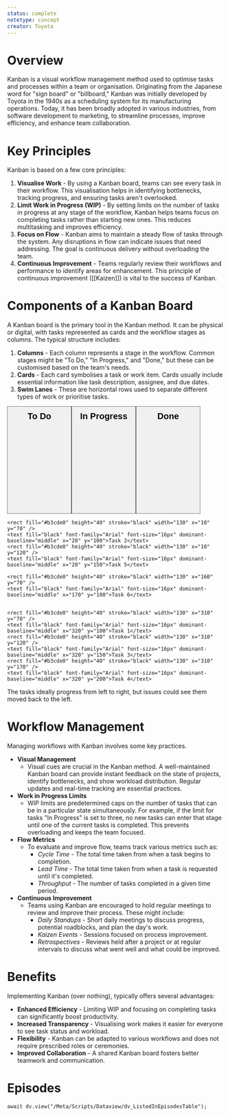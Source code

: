 ```yaml
---
status: complete
notetype: concept
creator: Toyota
---
```

# Overview
Kanban is a visual workflow management method used to optimise tasks and processes within a team or organisation. Originating from the Japanese word for "sign board" or "billboard," Kanban was initially developed by Toyota in the 1940s as a scheduling system for its manufacturing operations. Today, it has been broadly adopted in various industries, from software development to marketing, to streamline processes, improve efficiency, and enhance team collaboration.

# Key Principles
Kanban is based on a few core principles:

1. **Visualise Work** - By using a Kanban board, teams can see every task in their workflow. This visualisation helps in identifying bottlenecks, tracking progress, and ensuring tasks aren't overlooked.
2. **Limit Work in Progress (WIP)** - By setting limits on the number of tasks in progress at any stage of the workflow, Kanban helps teams focus on completing tasks rather than starting new ones. This reduces multitasking and improves efficiency.
3. **Focus on Flow** - Kanban aims to maintain a steady flow of tasks through the system. Any disruptions in flow can indicate issues that need addressing. The goal is continuous delivery without overloading the team.
4. **Continuous Improvement** - Teams regularly review their workflows and performance to identify areas for enhancement. This principle of continuous improvement ([[Kaizen]]) is vital to the success of Kanban.

# Components of a Kanban Board
A Kanban board is the primary tool in the Kanban method. It can be physical or digital, with tasks represented as cards and the workflow stages as columns. The typical structure includes:

1. **Columns** - Each column represents a stage in the workflow. Common stages might be "To Do," "In Progress," and "Done," but these can be customised based on the team's needs.
2. **Cards** - Each card symbolises a task or work item. Cards usually include essential information like task description, assignee, and due dates. 
3. **Swim Lanes** - These are horizontal rows used to separate different types of work or prioritise tasks.
   
<svg baseProfile="full" height="250" version="1.1" width="450"
	xmlns="http://www.w3.org/2000/svg"
	xmlns:ev="http://www.w3.org/2001/xml-events"
	xmlns:xlink="http://www.w3.org/1999/xlink">
	<defs />
	<rect fill="#f0f0f0" height="250" stroke="black" width="150" x="0" y="0" />
	<text fill="black" font-family="Arial" font-weight="bold" font-size="20px" text-anchor="middle" x="75" y="30">To Do</text>
	<rect fill="#f0f0f0" height="250" stroke="black" width="150" x="150" y="0" />
	<text fill="black" font-family="Arial" font-weight="bold" font-size="20px" text-anchor="middle" x="225" y="30">In Progress</text>
	<rect fill="#f0f0f0" height="250" stroke="black" width="150" x="300 " y="0" />
	<text fill="black" font-family="Arial" font-weight="bold" font-size="20px" text-anchor="middle" x="375 " y="30">Done</text>
	
	<rect fill="#b3cde0" height="40" stroke="black" width="130" x="10" y="70" />
	<text fill="black" font-family="Arial" font-size="16px" dominant-baseline="middle" x="20" y="100">Task 2</text>
	<rect fill="#b3cde0" height="40" stroke="black" width="130" x="10" y="120" />
	<text fill="black" font-family="Arial" font-size="16px" dominant-baseline="middle" x="20" y="150">Task 5</text>
	
	<rect fill="#b3cde0" height="40" stroke="black" width="130" x="160" y="70" />
	<text fill="black" font-family="Arial" font-size="16px" dominant-baseline="middle" x="170" y="100">Task 6</text>
	
	
	<rect fill="#b3cde0" height="40" stroke="black" width="130" x="310" y="70" />
	<text fill="black" font-family="Arial" font-size="16px" dominant-baseline="middle" x="320" y="100">Task 1</text>
	<rect fill="#b3cde0" height="40" stroke="black" width="130" x="310" y="120" />
	<text fill="black" font-family="Arial" font-size="16px" dominant-baseline="middle" x="320" y="150">Task 3</text>
	<rect fill="#b3cde0" height="40" stroke="black" width="130" x="310" y="170" />
	<text fill="black" font-family="Arial" font-size="16px" dominant-baseline="middle" x="320" y="200">Task 4</text>
</svg>

The tasks ideally progress from left to right, but issues could see them moved back to the left.

# Workflow Management
Managing workflows with Kanban involves some key practices.

- **Visual Management**
	- Visual cues are crucial in the Kanban method. A well-maintained Kanban board can provide instant feedback on the state of projects, identify bottlenecks, and show workload distribution. Regular updates and real-time tracking are essential practices.
- **Work in Progress Limits**
	- WIP limits are predetermined caps on the number of tasks that can be in a particular state simultaneously. For example, if the limit for tasks "In Progress" is set to three, no new tasks can enter that stage until one of the current tasks is completed. This prevents overloading and keeps the team focused.
- **Flow Metrics**
	- To evaluate and improve flow, teams track various metrics such as:
		- *Cycle Time* - The total time taken from when a task begins to completion.
		- *Lead Time* - The total time taken from when a task is requested until it's completed.
		- *Throughput* - The number of tasks completed in a given time period.
- **Continuous Improvement**
	- Teams using Kanban are encouraged to hold regular meetings to review and improve their process. These might include:
		- *Daily Standups* - Short daily meetings to discuss progress, potential roadblocks, and plan the day's work.
		- *Kaizen Events* - Sessions focused on process improvement.
		- *Retrospectives* - Reviews held after a project or at regular intervals to discuss what went well and what could be improved.

# Benefits
Implementing Kanban (over nothing), typically offers several advantages:

- **Enhanced Efficiency** - Limiting WIP and focusing on completing tasks can significantly boost productivity.
- **Increased Transparency** - Visualising work makes it easier for everyone to see task status and workload.
- **Flexibility** - Kanban can be adapted to various workflows and does not require prescribed roles or ceremonies.
- **Improved Collaboration** - A shared Kanban board fosters better teamwork and communication.

# Episodes
```dataviewjs
await dv.view("/Meta/Scripts/Dataview/dv_ListedInEpisodesTable");
```
